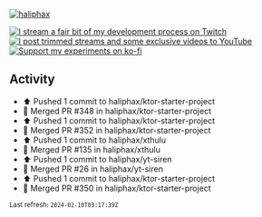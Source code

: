 [![haliphax](https://pbs.twimg.com/profile_banners/458808076/1545597092/1500x500)](https://haliphax.dev)

[![I stream a fair bit of my development process on Twitch](https://img.shields.io/twitch/status/haliphax?logo=twitch&style=for-the-badge)](https://twitch.tv/haliphax) &nbsp; [![I post trimmed streams and some exclusive videos to YouTube](https://img.shields.io/badge/youtube-watch-f00?logo=youtube&style=for-the-badge)](https://youtube.com/haliphaxyt) &nbsp; [![Support my experiments on ko-fi](https://img.shields.io/badge/kofi-support-ff5e5b?logo=ko-fi&style=for-the-badge)](https://ko-fi.com/haliphax)

## Activity

* ⬆️ Pushed 1 commit to haliphax/ktor-starter-project
* 🎉 Merged PR #348 in haliphax/ktor-starter-project
* ⬆️ Pushed 1 commit to haliphax/ktor-starter-project
* 🎉 Merged PR #352 in haliphax/ktor-starter-project
* ⬆️ Pushed 1 commit to haliphax/xthulu
* 🎉 Merged PR #135 in haliphax/xthulu
* ⬆️ Pushed 1 commit to haliphax/yt-siren
* 🎉 Merged PR #26 in haliphax/yt-siren
* ⬆️ Pushed 1 commit to haliphax/ktor-starter-project
* 🎉 Merged PR #350 in haliphax/ktor-starter-project

<small>Last refresh: `2024-02-10T03:17:39Z`</small>
